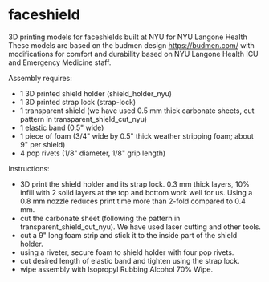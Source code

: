 # faceshield

3D printing models for faceshields built at NYU for NYU Langone Health
These models are based on the budmen design  https://budmen.com/ with modifications 
for comfort and durability based on NYU Langone Health ICU and Emergency Medicine staff.

Assembly requires:
- 1 3D printed shield holder (shield_holder_nyu)
- 1 3D printed strap lock (strap-lock)
- 1 transparent shield (we have used 0.5 mm thick carbonate sheets, cut pattern in transparent_shield_cut_nyu)
- 1 elastic band (0.5" wide)
- 1 piece of foam (3/4" wide by 0.5" thick weather stripping foam; about 9" per shield)
- 4 pop rivets (1/8" diameter, 1/8" grip length)

Instructions:
- 3D print the shield holder and its strap lock. 0.3 mm thick layers, 10% infill with 2 solid layers at the top and bottom work well for us. Using a 0.8 mm nozzle reduces print time more than 2-fold compared to 0.4 mm.
- cut the carbonate sheet (following the pattern in transparent_shield_cut_nyu). We have used laser cutting and other tools.
- cut a 9" long foam strip and stick it to the inside part of the shield holder.
- using a riveter, secure foam to shield holder with four pop rivets.
- cut desired length of elastic band and tighten using the strap lock.
- wipe assembly with Isopropyl Rubbing Alcohol 70% Wipe.



